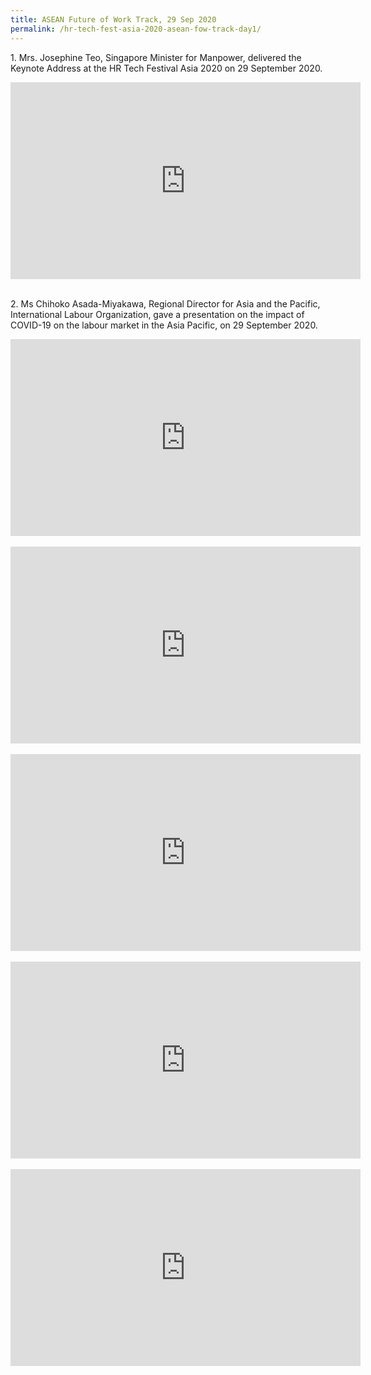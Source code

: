 ```yaml
---
title: ASEAN Future of Work Track, 29 Sep 2020
permalink: /hr-tech-fest-asia-2020-asean-fow-track-day1/
---
```

1\. Mrs. Josephine Teo, Singapore Minister for Manpower, delivered the Keynote Address at the HR Tech Festival Asia 2020 on 29 September 2020.
<div class="bp-youtube">
<iframe width="560" height="315" src="https://www.youtube.com/embed/jA5KXxxeAcQ" frameborder="0" allow="accelerometer; autoplay; clipboard-write; encrypted-media; gyroscope; picture-in-picture" allowfullscreen></iframe>
</div>

<br>

2\. Ms Chihoko Asada-Miyakawa, Regional Director for Asia and the Pacific, International Labour Organization, gave a presentation on the impact of COVID-19 on the labour market in the Asia Pacific, on 29 September 2020.
<div class="bp-youtube">
<iframe width="560" height="315" src="https://www.youtube.com/embed/zTQww8b0_LQ" frameborder="0" allow="accelerometer; autoplay; clipboard-write; encrypted-media; gyroscope; picture-in-picture" allowfullscreen></iframe>
</div>

<br>

<div class="bp-youtube">
<iframe width="560" height="315" src="https://www.youtube.com/embed/5DGdqVRZVH0" frameborder="0" allow="accelerometer; autoplay; clipboard-write; encrypted-media; gyroscope; picture-in-picture" allowfullscreen></iframe>
</div>

<br>

<div class="bp-youtube">
<iframe width="560" height="315" src="https://www.youtube.com/embed/1i1ZqyMaeZs" frameborder="0" allow="accelerometer; autoplay; clipboard-write; encrypted-media; gyroscope; picture-in-picture" allowfullscreen></iframe>
</div>

<br>

<div class="bp-youtube">
<iframe width="560" height="315" src="https://www.youtube.com/embed/W-PUUZhsp3k" frameborder="0" allow="accelerometer; autoplay; clipboard-write; encrypted-media; gyroscope; picture-in-picture" allowfullscreen></iframe>
</div>

<br>

<div class="bp-youtube">
<iframe width="560" height="315" src="https://www.youtube.com/embed/qPJeYKCN-vY" frameborder="0" allow="accelerometer; autoplay; clipboard-write; encrypted-media; gyroscope; picture-in-picture" allowfullscreen></iframe>
</div>
